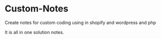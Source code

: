 # Custom-Notes
Create notes for custom coding using in shopify and wordpress and php

It is all in one solution notes.
